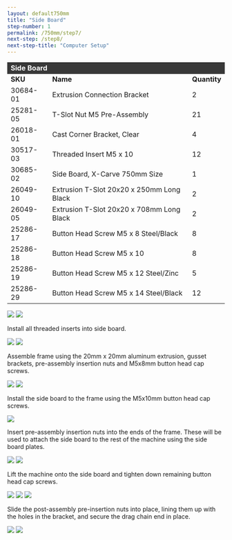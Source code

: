 ```yaml
---
layout: default750mm
title: "Side Board"
step-number: 1
permalink: /750mm/step7/
next-step: /step8/
next-step-title: "Computer Setup"
---
```

<table>
<tr><td style="color:#fff;background: #383838;" colspan="3"><b>Side Board
</b></td></tr>
	<tr>
		<td><b>SKU</b></td>
		<td><b>Name</b></td>
		<td><b>Quantity</b></td>
	</tr>
	<tr>
		<td>
30684-01</td>
		<td>Extrusion Connection Bracket</td>
		<td>2</td>
	</tr>
	<tr>
		<td>
25281-05</td>
		<td>T-Slot Nut M5 Pre-Assembly</td>
		<td>21</td>
	</tr>
	<tr>
		<td>
26018-01</td>
		<td>Cast Corner Bracket, Clear</td>
		<td>4</td>
	</tr>
	<tr>
		<td>
30517-03</td>
		<td>Threaded Insert M5 x 10</td>
		<td>12</td>
	</tr>
	<tr>
		<td>
30685-02</td>
		<td>Side Board, X-Carve 750mm Size</td>
		<td>1</td>
	</tr>
	<tr>
		<td>
26049-10</td>
		<td>Extrusion T-Slot 20x20 x 250mm Long Black</td>
		<td>2</td>
	</tr>
	<tr>
		<td>
26049-05</td>
		<td>Extrusion T-Slot 20x20 x 708mm Long Black</td>
		<td>2</td>
	</tr>
	<tr>
		<td>
25286-17</td>
		<td>Button Head Screw M5 x 8 Steel/Black</td>
		<td>8</td>
	</tr>
	<tr>
		<td>
25286-18</td>
		<td>Button Head Screw M5 x 10</td>
		<td>8</td>
	</tr>
	<tr>
		<td>
25286-19</td>
		<td>Button Head Screw M5 x 12 Steel/Zinc</td>
		<td>5</td>
	</tr>
	<tr>
		<td>
25286-29</td>
		<td>Button Head Screw M5 x 14 Steel/Black</td>
		<td>12</td>
	</tr>
</table>

<img src="../jpfs_DSC2932.jpg">
<img src="../P4220538jpg01.jpg">
<p>Install all threaded inserts into side board.</p>
<img src="../P4220539jpg02.jpg">
<img src="../P4220540jpg03.jpg">
<p>Assemble frame using the 20mm x 20mm aluminum extrusion, gusset brackets, pre-assembly insertion nuts and M5x8mm button head cap screws.</p>
<img src="../P4220545jpg08.jpg">
<img src="../P4220548jpg11.jpg">
<p>Install the side board to the frame using the M5x10mm button head cap screws.</p>
<img src="../jpfs_DSC2935.jpg">
<p>Insert pre-assembly insertion nuts into the ends of the frame.  These will be used to attach the side board to the rest of the machine using the side board plates.</p>
<img src="../P4220549jpg12.jpg">
<img src="../P4220559jpg22.jpg">
<p>Lift the machine onto the side board and tighten down remaining button head cap screws.</p>
<img src="../P4220560jpg23.jpg">
<img src="../P4220563jpg26.jpg">
<img src="../P4220566jpg29.jpg">
<p>Slide the post-assembly pre-insertion nuts into place, lining them up with the holes in the bracket, and secure the drag chain end in place.</p>
<img src="../P4220567jpg30.jpg">
<img src="../P4220569jpg32.jpg">